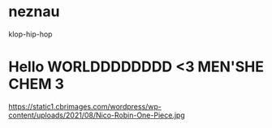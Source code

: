 # neznau
klop-hip-hop
# Hello WORLDDDDDDDD <3 MEN'SHE CHEM 3
<img>https://static1.cbrimages.com/wordpress/wp-content/uploads/2021/08/Nico-Robin-One-Piece.jpg</img>
